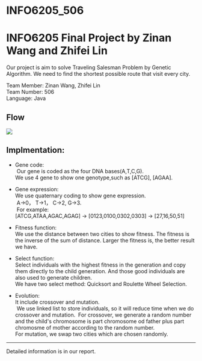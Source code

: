 # INFO6205_506
INFO6205 Final Project by Zinan Wang and Zhifei Lin
==
Our project is aim to solve Traveling Salesman Problem by Genetic Algorithm. We need to find the shortest possible route that visit every city. 


Team Member: Zinan Wang, Zhifei Lin<br>
Team Number: 506<br>
Language: Java


Flow
-----
![](https://imgsa.baidu.com/forum/w%3D580/sign=ab5b6c78b499a9013b355b3e2d940a58/fc73f6bf6c81800aadb33962bd3533fa828b4737.jpg)


Implmentation:
------------
* Gene code:<br>
  Our gene is coded as the four DNA bases(A,T,C,G).<br>
  We use 4 gene to show one genotype,such as [ATCG], [AGAA].
* Gene expression:<br>
  We use quaternary coding to show gene expression.<br>
  A→0， T→1， C→2, G→3.<br>
  For example:<br>
  [ATCG,ATAA,AGAC,AGAG] → [0123,0100,0302,0303] → [27,16,50,51]
  

* Fitness function:<br>
  We use the distance between two cities to show fitness. The fitness is the inverse of the sum of distance. Larger the fitness is, the better result we have.

* Select function:<br>
  Select individuals with the highest fitness in the generation and copy them directly to the child generation. And those good individuals are also used to generate children.<br>
  We have two select method: Quicksort and Roulette Wheel Selection.
  
* Evolution:<br>
  It include crossover and mutation. <br>
  We use  linked list to store individuals, so it will reduce time when we do crossover and mutation.
  For crossover, we generate a random number and the child's chromosome is part chromosome od father plus part chromosme of mother according to the random number.<br>
  For mutation, we swap two cities which are chosen randomly.

----

Detailed information is in our report.
